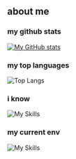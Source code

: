 ## about me

### my github stats

[![My GitHub stats](https://github-readme-stats-mauve-theta.vercel.app/api?username=wxkim&show_icons=true&theme=transparent)](https://github.com/anuraghazra/github-readme-stats)

### my top languages

![Top Langs](https://github-readme-stats-mauve-theta.vercel.app/api/top-langs/?username=wxkim&size_weight=0.5&count_weight=0.5&show_icons=true&theme=transparent&langs_count=8&layout=donut)

### i know

![My Skills](https://go-skill-icons.vercel.app/api/icons?i=ansys,assembly,bash,bsd,cuda,circleci,cmake,codeblocks,cpp,c,docker,golang,git,latex,linux,matlab,markdown,opencv,overleaf,qemu,qt,raspberrypi,rust,vim&perline=6) 
### my current env

![My Skills](https://go-skill-icons.vercel.app/api/icons?i=apple,clion,bash,zen,arch,kitty,hyprland,firefox,windows,powershell,vscode,brave&titles=true&perline=4)





<!--

https://cdn.worldvectorlogo.com/logos/palantir-technologies-logo.svg
![LMT](https://cdn.worldvectorlogo.com/logos/lockheed-martin-1.svg)
"https://cdn.worldvectorlogo.com/logos/texas-instruments-1.svg",
"https://cdn.worldvectorlogo.com/logos/arm-computer.svg",
https://cdn.worldvectorlogo.com/logos/northrop-grumman-1.svg
https://cdn.worldvectorlogo.com/logos/cadence.svg
https://cdn.worldvectorlogo.com/logos/at-t-31999.svg
<img src="https://cdn.worldvectorlogo.com/logos/stmicroelectronics.svg" alt="STMicro" width="60" />
  <img src="https://cdn.worldvectorlogo.com/logos/altium-designer.svg" alt="Altium" width="60" />


-->
